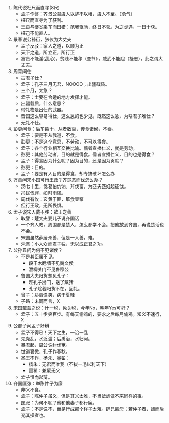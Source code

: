 1. 陈代说枉尺而直寻(8尺)
    * 孟子作譬：齐景公召虞人以旌不以帽，虞人不至。（勇气）
    * 枉尺而直寻为了获利。
    * 王良与嬖奚乘车而田猎：范我驱驰，终日不获。为之诡遇，一日十获。
    * 枉己不能直人。
2. 景春说公孙衍，张仪为大丈夫
    * 孟子反驳：家人之道，以顺为正
    * 天下之道，所立正，所行正
    * 富贵不能淫(乱心)，贫贱不能移（变节），威武不能屈（挫志），此之谓大丈夫。
3. 周霄问仕
    * 古君子仕？
    * 孟子：孔子三月无君，NOOOO；出疆载质。
    * 三个月，太急？
    * 孟子：士要在合适的地方发挥才能。
    * 出疆载质，什么意思？
    * 带礼物是出仕的武器。
    * 晋国这么容易得仕，这么急的也少见。既然这么急，为啥君子难仕？
    * 无礼不仕。
4. 彭更问食：后车数十，从者数百，传食诸侯，不泰。
    * 孟子：要是不从我道，不食。
    * 彭更：不是这个意思，不劳动，不可以得食。
    * 孟子：各个行业相互交换比喻。儒者宣播仁义，就是劳动。
    * 彭更：其他劳动者，目的就是得食。儒者宣播仁义，目的也是得食？
    * 孟子：得食因为什么呢？因为目的，还是因为贡献？
    * 彭更：目的。
    * 孟子：要是有人目的是得食，却专搞破坏怎么办
5. 万章问宋小国可行王政？齐楚恶而伐怎么办？
    * 汤七十里，伐葛伯仇饷。非伐富，为匹夫匹妇起征伐。
    * 吊民伐罪，如时雨降。
    * 周伐有攸：玄黄于匪，箪食壶浆
    * 但行王政，无所畏惧。
6. 孟子说宋人戴不胜：欲王之善
    * 取譬：楚大夫要儿子说齐国话
    * 一个齐人教，周围都是楚人，怎么都学不会。把他放到齐国，再说楚话也不会。
    * 宋国虽然薛居州善，但是一人善，难。
    * 朱熹：小人众而君子独，无以成正君之功。
7. 公孙丑问为何不见诸侯？
    * 不是其臣属不见。
        * 段干木翻墙不见魏文侯
        * 泄柳关门不见鲁穆公
    * 鲁国大夫阳货想见孔子：
        * 趁孔子出门，送了蒸猪
        * 孔子趁着阳货不在，回礼。
    * 曾子：胁肩谄笑，病于夏畦
    * 子路：未同而言，X
8. 宋国戴盈之说：什一税，免关税，今年No，明年Yes可好？
    * 孟子：五十步笑百步。有每天偷鸡的，要求之后每月偷鸡。知义不速行，X
9. 公都子问孟子好辩
    * 孟子不得已！天下之生，一治一乱
    * 先尧乱，水泛滥；后禹治，水归河。
    * 暴君起，周公诛纣伐奄。
    * 世道衰微，孔子作春秋。
    * 圣王不作，杨朱、墨翟：
        * 杨朱：无君而唯我（不拔一毛以利天下）
        * 墨翟：兼爱无父
    * 孟子惧而起辩。
10. 齐国匡张：举陈仲子为廉
    * 非义不食。
    * 孟子：陈仲子虽义，但是其义太难，不当蚯蚓做不来同样的事。
    * 匡张：为何不呢？他和他妻子都行廉。
    * 孟子：不是说不，而是行成那个样子太难。辟兄离母；若仲子者，蚓而后充其操者也。
